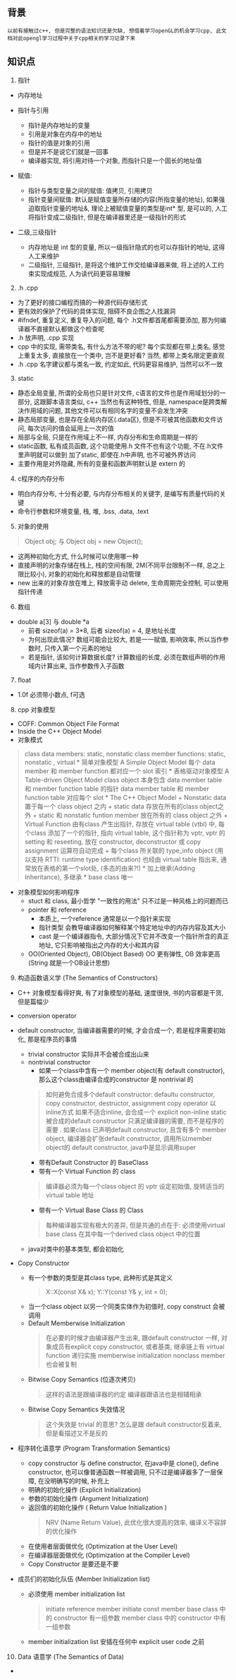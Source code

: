 
## 背景
    以前有接触过c++, 但是完整的语法知识还是欠缺, 想借着学习openGL的机会学习cpp, 此文档对此opengl学习过程中关于cpp相关的学习记录下来

## 知识点
1. 指针
- 内存地址
- 指针与引用
    * 指针是内存地址的变量
    * 引用是对象在内存中的地址
    * 指针的值是对象的引用
    * 但是并不是说它们就是一回事
    * 编译器实现, 将引用对待一个对象, 而指针只是一个固长的地址值 

- 赋值: 
    * 指针与类型变量之间的赋值: 值拷贝, 引用拷贝
    * 指针变量间赋值: 默认是赋值变量所存储的内容(所指变量的地址), 如果强迫取指针变量的地址&, 理论上被赋值变量的类型是int* 型, 是可以的, 人工将指针变成二级指针, 但是在编译器里还是一级指针的形式
- 二级,三级指针
    * 内存地址是 int 型的变量, 所以一级指针隐式的也可以存指针的地址, 这得人工来维护
    * 二级指针, 三级指针, 是将这个维护工作交给编译器来做, 将上述的人工约束实现成规范, 人为读代码更容易理解

2. .h .cpp
- 为了更好的接口编程而搞的一种源代码存储形式
- 更有效的保护了代码的具体实现, 阻碍不良企图之人找漏洞
- #ifndef, 重复定义, 重复导入的问题, 每个 .h文件都首尾都需要添加, 那为何编译器不直接默认都做这个检查呢
- .h 放声明, .cpp 实现
- cpp 中的实现, 需带类名, 有什么方法不带的呢? 每个实现都在带上类名, 感觉上重复太多, 直接放在一个类中, 岂不是更好看?
    当然, 都带上类名限定更直观
- .h .cpp 名字建议都与类名一致, 约定如此, 代码更容易维护, 当然可以不一致

3. static
- 静态全局变量, 所谓的全局也只是针对文件, c语言的文件也是作用域划分的一部分, 这跟脚本语言类似, c++ 当然也有这种特性, 但是, namespace是跨类解决作用域的问题, 其他文件可以有相同名字的变量不会发生冲突 
- 静态局部变量, 也是存在全局内存区(.data区), 但是不可被其他函数和文件访问, 每次访问的值会延用上一次的值
- 局部与全局, 只是在作用域上不一样, 内存分布和生命周期是一样的
- static函数, 私有成员函数, 这个功能使用.h 文件不也有这个功能, 不在.h文件里声明就可以做到
    加了static, 即使在.h中声明, 也不可被外界访问
- 主要作用是对外隐藏, 所有的变量和函数声明默认是 extern 的

4. c程序的内存分布
- 明白内存分布, 十分有必要, 与内存分布相关的关键字, 是编写有质量代码的关键
- 命令行参数和环境变量, 栈, 堆, .bss, .data, .text

5. 对象的使用
> Object obj; 与 Object obj = new Object();
- 这两种初始化方式, 什么时候可以使用哪一种
- 直接声明的对象存储在栈上, 栈的空间有限, 2M(不同平台限制不一样, 总之上限比较小), 对象的初始化和释放都是自动管理
- new 出来的对象存放在堆上, 释放需手动 delete, 生命周期完全控制, 可以使用指针传递

6. 数组
- double a[3] 与 double *a
    * 前者 sizeof(a) = 3*8, 后者  sizeof(a) = 4, 是地址长度
    * 为何出现此情况? 数组可能会比较大, 若是一一赋值, 影响效率, 所以当作参数时, 只传入第一个元素的地址
    * 若是指针, 该如何计算数据长度? 计算数组的长度, 必须在数组声明的作用域内计算出来, 当作参数传入子函数

7. float
- 1.0f 必须带小数点, f可选

8. cpp 对象模型
- COFF: Common Object File Format
- Inside the C++ Object Model
- 对象模式
> class data members: static, nonstatic
  class member functions: static, nonstatic , virtual
    * 简单对象模型 A Simple Object Model
        每个 data member 和 member function 都对应一个 slot 索引
    * 表格驱动对象模型 A Table-driven Object Model
        class object 本身包含 data member table 和 member function table 的指针
        data member table 和 member function table 对应每个 slot
    * The C++ Object Model
        + Nonstatic data 置于每一个 class object 之内
        + static data 存放在所有的class object之外
        + static 和 nonstatic funtion member 放在所有的 class object 之外
        + Virtual Function 由有class 产生出指针, 存放在 virtual table (vtbl) 中, 每个class 添加了一个的指针, 指向 virtual table, 这个指针称为 vptr, vptr 的 setting 和 reseeting, 放在 constructor, deconstructor 或 copy assignment 运算符自动完成
        + 每个class 所关联的 type_info object (用以支持 RTTI: runtime type identification) 也经由 virtual table 指出来, 通常放在表格的第一个slot处, (多态的由来?!)
    * 加上继承(Adding Inheritance), 多继承
        * base class 唯一
        
- 对象模型如何影响程序
    * stuct 和 class, 最小哲学
        "一致性的用法" 只不过是一种风格上的问题而已
    * pointer 和 reference
        + 本质上, 一个reference 通常是以一个指针来实现
        + 指针类型 会教导编译器如何解释某个特定地址中的内存内容及其大小
        + cast 是一个编译器指令, 大部分情况下它并不改变一个指针所含的真正地址, 它只影响被指出之内存的大小和其内容
    * OO(Oriented Object), OB(Object Based)
        OO 更有弹性, OB 效率更高(String 就是一个OB设计思想)

9. 构造函数语义学 (The Semantics of Constructors)
- C++ 对象模型看得好爽, 有了对象模型的基础, 速度很快, 书的内容都是干货, 但是篇幅少
- conversion operator
- default constructor, 当编译器需要的时候, 才会合成一个, 若是程序需要初始化, 那是程序员的事情
    * trivial constructor
        实际并不会被合成出山来
    * nontrivial constructor
        + 如果一个class中含有一个 member object(有 default constructor), 那么这个class由编译合成的constructor 是 nontrivial 的
        > 如何避免合成多个default constructor:
        defaultu constructor, copy constructor, destructor, assignment copy operator 以inline方式
        如果不适合inline, 会合成一个  explicit non-inline static
        > 被合成的default constructor 只满足编译器的需要, 而不是程序的需要
        >. 如果class 已声明default constructor, 且含有多个 member object, 编译器会扩张default constructor, 调用所以member object的 default constructor, java中是显示调用super
        + 带有Default Constructor 的 BaseClass
        + 带有一个 Virtual Function 的 class
        > 编译器必须为每一个class object 的 vptr 设定初始值, 旋转适当的 virtual table 地址
        + 带有一个 Virtual Base Class 的 Class 
        > 每种编译器实现有极大的差异, 但是共通的点在于: 必须使用virtual base class 在其中每一个derived class object 中的位置
    * java对类中的基本类型, 都会初始化

- Copy Constructor
    * 有一个参数的类型是其class type, 此种形式是其定义 
        > X::X(const X& x);
        > Y::Y(const Y& y, int = 0);
    * 当一个class object 以另一个同类实体作为初值时, copy construct 会被调用 
    * Default Memberwise Initialization
        > 在必要的时候才由编译器产生出来, 跟default constructor 一样, 对象成员有explicit copy constructor, 或者基类, 继承链上有 virtual function
        > 递归实施 memberwise initialization
            nonclass member 也会被复制
    * Bitwise Copy Semantics (位逐次拷贝)
        > 这样的语法是跟编译器的约定
        > 编译器跟语法也是相辅相承
    * Bitwise Copy Semantics  失效情况
        > 这个失效是 trivial 的意思? 怎么是跟 default constructor反着来, 但是看描述又不是反的

- 程序转化语意学 (Program Transformation Semantics)
    * copy constructor 与 define constructor, 在java中是 clone(), define constructor, 也可以像普通函数一样被调用, 只不过是编译器多了一层保障, 在没明确写的时候, 补充上
    * 明确的初始化操作 (Explicit Initialization)
    * 参数的初始化操作 (Argument Initialization)
    * 返回值的初始化操作 ( Return Value Initialization ) 
        > NRV (Name Return Value), 此优化很大提高的效率, 编译义不容辞的优化操作
    * 在使用者层面做优化 (Optimization at the User Level)
    * 在编译器层面做优化 (Optimization at the Compiler Level)
    * Copy Constructor 是要还是不要

- 成员们的初始化队伍 (Member Initialization list)
    * 必须使用 member initialization list
        > initiate reference member
        > initiate const member
        > base class 中的 constructor 有一组参数
        > member class 中的 constructor 中有一组参数
    * member initialization list 安插在任何中 explicit user code 之前

10. Data 语意学 (The Semantics of Data) 
- 


